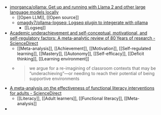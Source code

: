 - [jmorganca/ollama: Get up and running with Llama 2 and other large language models locally](https://github.com/jmorganca/ollama)
	- [[Open LLM]], [[Open source]]
	- [omagdy7/ollama-logseq: Logseq plugin to integerate with ollama](https://github.com/omagdy7/ollama-logseq)
		- [[Logseq]]
- [Academic underachievement and self-conceptual, motivational, and self-regulatory factors: A meta-analytic review of 80 Years of research - ScienceDirect](https://www.sciencedirect.com/science/article/abs/pii/S1747938X23000593?dgcid=raven_sd_aip_email)
	- [[Meta-analysis]], [[Achievement]], [[Motivation]], [[Self-regulated learning]], [[Mastery]], [[Autonomy]], [[Self-efficacy]], [[Deficit thinking]], [[Learning environment]]
	- >we argue for a re-imagining of classroom contexts that may be “underachieving”—or needing to reach their potential of being supportive environments
- [A meta-analysis on the effectiveness of functional literacy interventions for adults - ScienceDirect](https://www.sciencedirect.com/science/article/abs/pii/S1747938X23000623?dgcid=raven_sd_aip_email)
	- [[Literacy]], [[Adult learners]], [[Functional literacy]], [[Meta-analysis]]
-